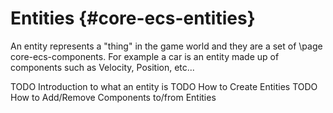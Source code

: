# Entities {#core-ecs-entities}

An entity represents a "thing" in the game world and they are a set of \page core-ecs-components. For example a car is an entity made up of components such as Velocity, Position, etc...

TODO Introduction to what an entity is
TODO How to Create Entities
TODO How to Add/Remove Components to/from Entities
